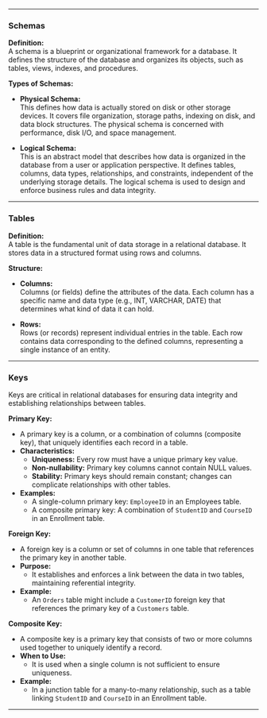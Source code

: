 
---
### **Schemas**

**Definition:**  
A schema is a blueprint or organizational framework for a database. It defines the structure of the database and organizes its objects, such as tables, views, indexes, and procedures.


**Types of Schemas:**

- **Physical Schema:**  
    This defines how data is actually stored on disk or other storage devices. It covers file organization, storage paths, indexing on disk, and data block structures. The physical schema is concerned with performance, disk I/O, and space management.
    
- **Logical Schema:**  
    This is an abstract model that describes how data is organized in the database from a user or application perspective. It defines tables, columns, data types, relationships, and constraints, independent of the underlying storage details. The logical schema is used to design and enforce business rules and data integrity.
    

---

### **Tables**

**Definition:**  
A table is the fundamental unit of data storage in a relational database. It stores data in a structured format using rows and columns.

**Structure:**

- **Columns:**  
    Columns (or fields) define the attributes of the data. Each column has a specific name and data type (e.g., INT, VARCHAR, DATE) that determines what kind of data it can hold.
    
- **Rows:**  
    Rows (or records) represent individual entries in the table. Each row contains data corresponding to the defined columns, representing a single instance of an entity.
    

---

### **Keys**

Keys are critical in relational databases for ensuring data integrity and establishing relationships between tables.

**Primary Key:**

- A primary key is a column, or a combination of columns (composite key), that uniquely identifies each record in a table.
- **Characteristics:**
    - **Uniqueness:** Every row must have a unique primary key value.
    - **Non-nullability:** Primary key columns cannot contain NULL values.
    - **Stability:** Primary keys should remain constant; changes can complicate relationships with other tables.
- **Examples:**
    - A single-column primary key: `EmployeeID` in an Employees table.
    - A composite primary key: A combination of `StudentID` and `CourseID` in an Enrollment table.

**Foreign Key:**

- A foreign key is a column or set of columns in one table that references the primary key in another table.
- **Purpose:**
    - It establishes and enforces a link between the data in two tables, maintaining referential integrity.
- **Example:**
    - An `Orders` table might include a `CustomerID` foreign key that references the primary key of a `Customers` table.

**Composite Key:**

- A composite key is a primary key that consists of two or more columns used together to uniquely identify a record.
- **When to Use:**
    - It is used when a single column is not sufficient to ensure uniqueness.
- **Example:**
    - In a junction table for a many-to-many relationship, such as a table linking `StudentID` and `CourseID` in an Enrollment table.

---
